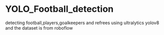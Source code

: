 # YOLO_Football_detection

detecting football,players,goalkeepers and refrees using ultralytics yolov8 and the dataset is from roboflow

